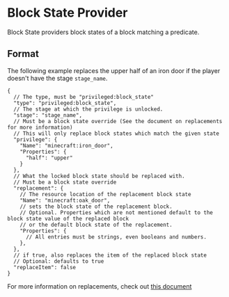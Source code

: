 # Block State Provider

Block State providers block states of a block matching a predicate.

## Format

The following example replaces the upper half of an iron door if the player doesn't have the stage `stage_name`.

```json5
{
  // The type, must be "privileged:block_state"
  "type": "privileged:block_state",
  // The stage at which the privilege is unlocked.
  "stage": "stage_name",
  // Must be a block state override (See the document on replacements for more information)
  // This will only replace block states which match the given state
  "privilege": {
    "Name": "minecraft:iron_door",
    "Properties": {
      "half": "upper"
    }
  },
  // What the locked block state should be replaced with.
  // Must be a block state override
  "replacement": {
    // The resource location of the replacement block state
    "Name": "minecraft:oak_door",
    // sets the block state of the replacement block.
    // Optional. Properties which are not mentioned default to the block state value of the replaced block
    // or the default block state of the replacement.
    "Properties": {
      // All entries must be strings, even booleans and numbers.
    },
  },
  // if true, also replaces the item of the replaced block state
  // Optional: defaults to true
  "replaceItem": false
}
```

For more information on replacements, check out [this document](./Replacements.md)
